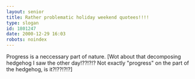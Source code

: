 ```yaml
---
layout: senior
title: Rather problematic holiday weekend quotees!!!!
type: slogan
id: 1801247
date: 2000-12-29 16:03
robots: noindex
---
```

Progress is a neccessary part of nature. [Wot about that decomposing hedgehog I saw the other day!??!?!? Not exactly "progress" on the part of the hedgehog, is it?!??!?!?]